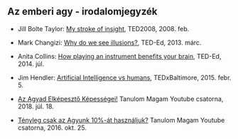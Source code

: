 ## Az emberi agy - irodalomjegyzék

* Jill Bolte Taylor: [My stroke of insight](https://www.ted.com/talks/jill_bolte_taylor_my_stroke_of_insight#t-496), TED2008, 2008. feb.

* Mark Changizi: [Why do we see illusions?](https://www.ted.com/talks/mark_changizi_why_do_we_see_illusions#t-90399), TED-Ed, 2013. márc.

* Anita Collins: [How playing an instrument benefits your brain](https://www.ted.com/talks/anita_collins_how_playing_an_instrument_benefits_your_brain), TED-Ed, 2014. júl.

* Jim Hendler:  [Artificial Intelligence vs humans](https://youtu.be/5rNKtramE-I
), TEDxBaltimore, 2015. febr. 5.

* [Az Agyad Elképesztő Képességei!](https://youtu.be/eVdZWPMQ9YM) Tanulom Magam Youtube csatorna, 2018. júl. 18.

* [Tényleg csak az Agyunk 10%-át használjuk?](https://youtu.be/FIr4f6yV0lQ) Tanulom Magam Youtube csatorna,  2016. okt. 25.
